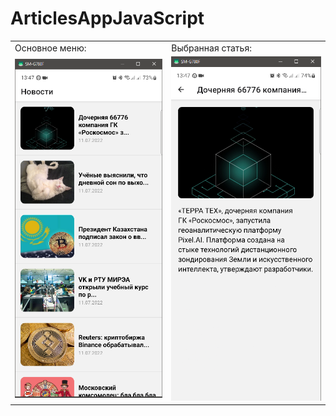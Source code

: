 # ArticlesAppJavaScript

<table class="iksweb">
	<tbody>
		<tr>
			<td text-align:  center>Основное меню:</td>
			<td>Выбранная статья:</td>
		</tr>
		<tr>
			<td>
				<img src="https://github.com/SokolovAndr/ArticlesAppJavaScript/blob/master/MainMenu.PNG"/>
			</td>
			<td>
				<img src="https://github.com/SokolovAndr/ArticlesAppJavaScript/blob/master/Article.PNG"/>
			</td>
		</tr>
	</tbody>
</table>
